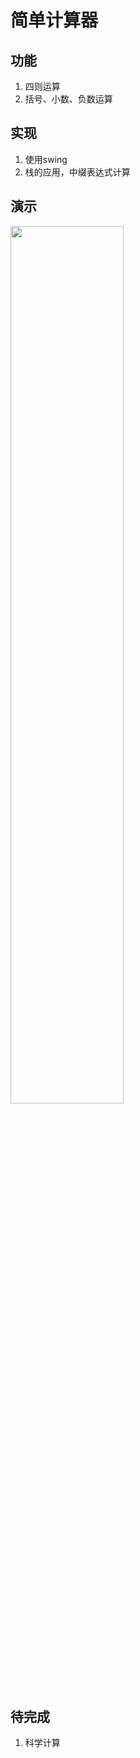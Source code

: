 # 简单计算器

## 功能

1. 四则运算
2. 括号、小数、负数运算

## 实现

1. 使用swing
2. 栈的应用，中缀表达式计算

## 演示

<img src="https://frozenwhale.oss-cn-beijing.aliyuncs.com/img/20200531232029.png" width="60%"/>

## 待完成
1. 科学计算